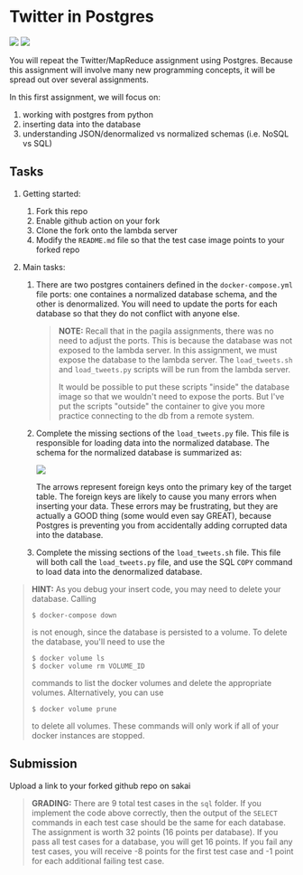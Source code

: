 # Twitter in Postgres  
[![](https://github.com/nishka-ayyar/twitter_postgres/workflows/tests_denormalized/badge.svg)](https://github.com/nishka-ayyar/twitter_postgres/actions?query=workflow%3Atests)
[![](https://github.com/nishka-ayyar/twitter_postgres/workflows/tests_normalized/badge.svg)](https://github.com/nishka-ayyar/twitter_postgres/actions?query=workflow%3Atests)

You will repeat the Twitter/MapReduce assignment using Postgres.
Because this assignment will involve many new programming concepts,
it will be spread out over several assignments.

In this first assignment, we will focus on:
1. working with postgres from python
1. inserting data into the database
1. understanding JSON/denormalized vs normalized schemas (i.e. NoSQL vs SQL)

## Tasks

1. Getting started:

    1. Fork this repo
    1. Enable github action on your fork
    1. Clone the fork onto the lambda server
    1. Modify the `README.md` file so that the test case image points to your forked repo

1. Main tasks:

    1. There are two postgres containers defined in the `docker-compose.yml` file ports:
       one containes a normalized database schema, and the other is denormalized.
       You will need to update the ports for each database so that they do not conflict with anyone else.

       > **NOTE:**
       > Recall that in the pagila assignments, there was no need to adjust the ports.
       > This is because the database was not exposed to the lambda server.
       > In this assignment, we must expose the database to the lambda server.
       > The `load_tweets.sh` and `load_tweets.py` scripts will be run from the lambda server.
       >
       > It would be possible to put these scripts "inside" the database image so that we wouldn't need to expose the ports.
       > But I've put the scripts "outside" the container to give you more practice connecting to the db from a remote system.

    1. Complete the missing sections of the `load_tweets.py` file.
       This file is responsible for loading data into the normalized database.
       The schema for the normalized database is summarized as:

       <img src=twitter_schema.png />

       The arrows represent foreign keys onto the primary key of the target table.
       The foreign keys are likely to cause you many errors when inserting your data.
       These errors may be frustrating,
       but they are actually a GOOD thing (some would even say GREAT),
       because Postgres is preventing you from accidentally adding corrupted data into the database.

    1. Complete the missing sections of the `load_tweets.sh` file.
       This file will both call the `load_tweets.py` file,
       and use the SQL `COPY` command to load data into the denormalized database.

> **HINT:**
> As you debug your insert code, you may need to delete your database.
> Calling
> ```
> $ docker-compose down
> ```
> is not enough, since the database is persisted to a volume.
> To delete the database,
> you'll need to use the
> ```
> $ docker volume ls
> $ docker volume rm VOLUME_ID
> ```
> commands to list the docker volumes and delete the appropriate volumes.
> Alternatively, you can use
> ```
> $ docker volume prune
> ```
> to delete all volumes.
> These commands will only work if all of your docker instances are stopped.

## Submission

Upload a link to your forked github repo on sakai

> **GRADING:**
> There are 9 total test cases in the `sql` folder.
> If you implement the code above correctly,
> then the output of the `SELECT` commands in each test case should be the same for each database.
> The assignment is worth 32 points (16 points per database).
> If you pass all test cases for a database, you will get 16 points.
> If you fail any test cases, you will receive -8 points for the first test case and -1 point for each additional failing test case.

